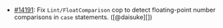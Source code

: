 * [#14191](https://github.com/rubocop/rubocop/pull/14191): Fix `Lint/FloatComparison` cop to detect floating-point number comparisons in `case` statements. ([@daisuke][])
